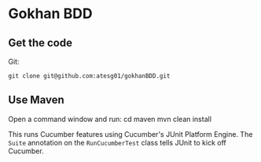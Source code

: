 # Gokhan BDD 

## Get the code

Git:

    git clone git@github.com:atesg01/gokhanBDD.git

## Use Maven

Open a command window and run:
    cd maven
    mvn clean install

This runs Cucumber features using Cucumber's JUnit Platform Engine. The `Suite`
annotation on the `RunCucumberTest` class tells JUnit to kick off Cucumber.
